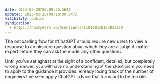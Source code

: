```yaml
---
date: 2023-03-28T09:09:25.564Z
updated: 2023-03-28T09:10:00.847Z
visibility: public
syndication:
  - https://hachyderm.io/@sentience/110100126153028159
---
```

The onboarding flow for #ChatGPT should require new users to view a response to an obscure question about which they are a subject-matter expert before they can ask the model any other questions.

Until you've sat aghast at the sight of a confident, detailed, but completely wrong answer, you will have no understanding of the skepticism you need to apply to the guidance it provides. Already losing track of the number of engineers I've seen apply ChatGPT advice that turns out to be terrible.

